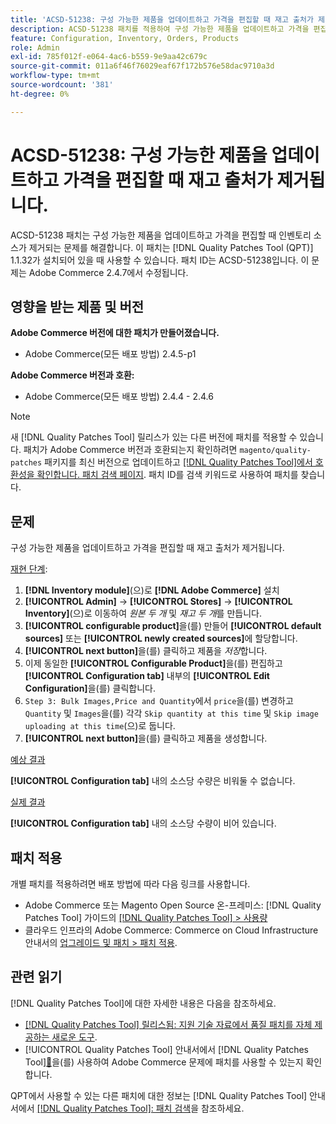 ```yaml
---
title: 'ACSD-51238: 구성 가능한 제품을 업데이트하고 가격을 편집할 때 재고 출처가 제거됩니다.'
description: ACSD-51238 패치를 적용하여 구성 가능한 제품을 업데이트하고 가격을 편집할 때 인벤토리 소스가 제거되는 Adobe Commerce 문제를 해결합니다.
feature: Configuration, Inventory, Orders, Products
role: Admin
exl-id: 785f012f-e064-4ac6-b559-9e9aa42c679c
source-git-commit: 011a6f46f76029eaf67f172b576e58dac9710a3d
workflow-type: tm+mt
source-wordcount: '381'
ht-degree: 0%

---
```


# ACSD-51238: 구성 가능한 제품을 업데이트하고 가격을 편집할 때 재고 출처가 제거됩니다.

ACSD-51238 패치는 구성 가능한 제품을 업데이트하고 가격을 편집할 때 인벤토리 소스가 제거되는 문제를 해결합니다. 이 패치는 [!DNL Quality Patches Tool (QPT)] 1.1.32가 설치되어 있을 때 사용할 수 있습니다. 패치 ID는 ACSD-51238입니다. 이 문제는 Adobe Commerce 2.4.7에서 수정됩니다.

## 영향을 받는 제품 및 버전

**Adobe Commerce 버전에 대한 패치가 만들어졌습니다.**

* Adobe Commerce(모든 배포 방법) 2.4.5-p1

**Adobe Commerce 버전과 호환:**

* Adobe Commerce(모든 배포 방법) 2.4.4 - 2.4.6

>[!NOTE]
>
>새 [!DNL Quality Patches Tool] 릴리스가 있는 다른 버전에 패치를 적용할 수 있습니다. 패치가 Adobe Commerce 버전과 호환되는지 확인하려면 `magento/quality-patches` 패키지를 최신 버전으로 업데이트하고 [[!DNL Quality Patches Tool]에서 호환성을 확인합니다. 패치 검색 페이지](<https://experienceleague.adobe.com/tools/commerce-quality-patches/index.html>). 패치 ID를 검색 키워드로 사용하여 패치를 찾습니다.

## 문제

구성 가능한 제품을 업데이트하고 가격을 편집할 때 재고 출처가 제거됩니다.

<u>재현 단계</u>:

1. **[!DNL Inventory module]**(으)로 **[!DNL Adobe Commerce]** 설치
1. **[!UICONTROL Admin]** -> **[!UICONTROL Stores]** -> **[!UICONTROL Inventory]**(으)로 이동하여 *원본 두 개* 및 *재고 두 개*&#x200B;를 만듭니다.
1. **[!UICONTROL configurable product]**&#x200B;을(를) 만들어 **[!UICONTROL default sources]** 또는 **[!UICONTROL newly created sources]**&#x200B;에 할당합니다.
1. **[!UICONTROL next button]**&#x200B;을(를) 클릭하고 제품을 *저장*&#x200B;합니다.
1. 이제 동일한 **[!UICONTROL Configurable Product]**&#x200B;을(를) 편집하고 **[!UICONTROL Configuration tab]** 내부의 **[!UICONTROL Edit Configuration]**&#x200B;을(를) 클릭합니다.
1. `Step 3: Bulk Images,Price and Quantity`에서 `price`을(를) 변경하고 `Quantity` 및 `Images`을(를) 각각 `Skip quantity at this time` 및 `Skip image uploading at this time`(으)로 둡니다.
1. **[!UICONTROL next button]**&#x200B;을(를) 클릭하고 제품을 생성합니다.

<u>예상 결과</u>

**[!UICONTROL Configuration tab]** 내의 소스당 수량은 비워둘 수 없습니다.

<u>실제 결과</u>

**[!UICONTROL Configuration tab]** 내의 소스당 수량이 비어 있습니다.

## 패치 적용

개별 패치를 적용하려면 배포 방법에 따라 다음 링크를 사용합니다.

* Adobe Commerce 또는 Magento Open Source 온-프레미스: [!DNL Quality Patches Tool] 가이드의 [[!DNL Quality Patches Tool] > 사용량](/help/tools/quality-patches-tool/usage.md)
* 클라우드 인프라의 Adobe Commerce: Commerce on Cloud Infrastructure 안내서의 [업그레이드 및 패치 > 패치 적용](https://experienceleague.adobe.com/docs/commerce-cloud-service/user-guide/develop/upgrade/apply-patches.html).

## 관련 읽기

[!DNL Quality Patches Tool]에 대한 자세한 내용은 다음을 참조하세요.

* [[!DNL Quality Patches Tool] 릴리스됨: 지원 기술 자료에서 품질 패치를 자체 제공하는 새로운 도구](https://experienceleague.adobe.com/en/docs/commerce-operations/tools/quality-patches-tool/quality-patches-tool-to-self-serve-quality-patches).
* [!UICONTROL Quality Patches Tool] 안내서에서  [!DNL Quality Patches Tool][&#128279;](/help/tools/quality-patches-tool/patches-available-in-qpt/check-patch-for-magento-issue-with-magento-quality-patches.md)을(를) 사용하여 Adobe Commerce 문제에 패치를 사용할 수 있는지 확인합니다.


QPT에서 사용할 수 있는 다른 패치에 대한 정보는 [!DNL Quality Patches Tool] 안내서에서 [[!DNL Quality Patches Tool]: 패치 검색](<https://experienceleague.adobe.com/tools/commerce-quality-patches/index.html>)을 참조하세요.
